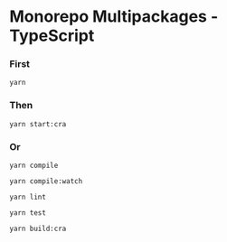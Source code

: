 # Monorepo Multipackages - TypeScript

### First

```
yarn
```

### Then

```
yarn start:cra
```

### Or

```
yarn compile
```

```
yarn compile:watch
```

```
yarn lint
```

```
yarn test
```

```
yarn build:cra
```

